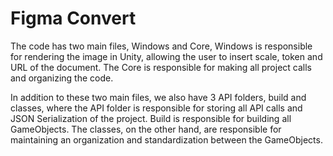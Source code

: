 # Figma Convert 

The code has two main files, Windows and Core, Windows is responsible for rendering the image in Unity, allowing the user to insert scale, token and URL of the document. The Core is responsible for making all project calls and organizing the code.

In addition to these two main files, we also have 3 API folders, build and classes, where the API folder is responsible for storing all API calls and JSON Serialization of the project. Build is responsible for building all GameObjects. The classes, on the other hand, are responsible for maintaining an organization and standardization between the GameObjects.